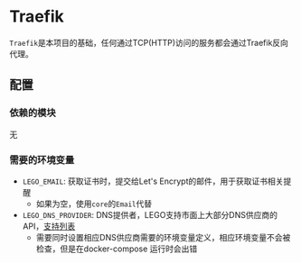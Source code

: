 Traefik
=====

`Traefik`是本项目的基础，任何通过TCP(HTTP)访问的服务都会通过Traefik反向代理。

配置
----------------

### 依赖的模块
无
### 需要的环境变量

- `LEGO_EMAIL`: 获取证书时，提交给Let's Encrypt的邮件，用于获取证书相关提醒
  - 如果为空，使用`core`的`Email`代替
- `LEGO_DNS_PROVIDER`: DNS提供者，LEGO支持市面上大部分DNS供应商的API，[支持列表](https://go-acme.github.io/lego/dns/)
  - 需要同时设置相应DNS供应商需要的环境变量定义，相应环境变量不会被检查，但是在docker-compose 运行时会出错
